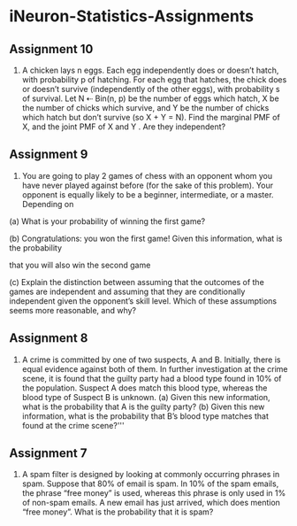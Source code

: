 # iNeuron-Statistics-Assignments

## Assignment 10 
1.  A chicken lays n eggs. Each egg independently does or doesn’t hatch, with probability p of
hatching. For each egg that hatches, the chick does or doesn’t survive (independently of the
other eggs), with probability s of survival. Let N ⇠ Bin(n, p) be the number of eggs which
hatch, X be the number of chicks which survive, and Y be the number of chicks which hatch
but don’t survive (so X + Y = N). Find the marginal PMF of X, and the joint PMF of X and Y .
Are they independent?

## Assignment 9

1. You are going to play 2 games of chess with an opponent whom you have never played against before (for the sake of this problem). Your opponent is equally likely to be a beginner, intermediate, or a master. Depending on

(a) What is your probability of winning the first game?

(b) Congratulations: you won the first game! Given this information, what is the probability

that you will also win the second game

(c) Explain the distinction between assuming that the outcomes of the games are independent and assuming that they are conditionally independent given the opponent’s skill level. Which of these assumptions seems more reasonable, and why?

## Assignment 8 
1. A crime is committed by one of two suspects, A and B. Initially, there is equal evidence
against both of them. In further investigation at the crime scene, it is found that the guilty
party had a blood type found in 10% of the population. Suspect A does match this blood
type, whereas the blood type of Suspect B is unknown. (a) Given this new information, what
is the probability that A is the guilty party? (b) Given this new information, what is the
probability that B’s blood type matches that found at the crime scene?'''

## Assignment 7

1. A spam filter is designed by looking at commonly occurring phrases in spam. Suppose that
80% of email is spam. In 10% of the spam emails, the phrase “free money” is used, whereas
this phrase is only used in 1% of non-spam emails. A new email has just arrived, which does
mention “free money”. What is the probability that it is spam?
